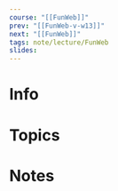 ```yaml
---
course: "[[FunWeb]]"
prev: "[[FunWeb-v-w13]]"
next: "[[FunWeb]]"
tags: note/lecture/FunWeb
slides:
---
```



# Info


# Topics


# Notes